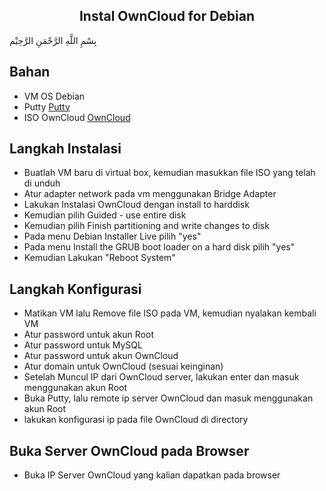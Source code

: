<h2 align="center">Instal OwnCloud for Debian</h2>
بِسْمِ اللَّهِ الرَّحْمَنِ الرَّحِيْم

## Bahan
- VM OS Debian 
- Putty [Putty](https://putty.org/)
- ISO OwnCloud [OwnCloud](https://www.turnkeylinux.org/owncloud)

## Langkah Instalasi
- Buatlah VM baru di virtual box, kemudian masukkan file ISO yang telah di unduh
- Atur adapter network pada vm menggunakan Bridge Adapter
- Lakukan Instalasi OwnCloud dengan install to harddisk
- Kemudian pilih Guided - use entire disk
- Kemudian pilih Finish partitioning and write changes to disk
- Pada menu Debian Installer Live pilih "yes"
- Pada menu Install the GRUB boot loader on a hard disk pilih "yes"
- Kemudian Lakukan "Reboot System"

## Langkah Konfigurasi
- Matikan VM lalu Remove file ISO pada VM, kemudian nyalakan kembali VM
- Atur password untuk akun Root
- Atur password untuk MySQL
- Atur password untuk akun OwnCloud
- Atur domain untuk OwnCloud (sesuai keinginan)
- Setelah Muncul IP dari OwnCloud server, lakukan enter dan masuk menggunakan akun Root
- Buka Putty, lalu remote ip server OwnCloud dan masuk menggunakan akun Root
- lakukan konfigurasi ip pada file OwnCloud di directory

## Buka Server OwnCloud pada Browser 
- Buka IP Server OwnCloud yang kalian dapatkan pada browser

